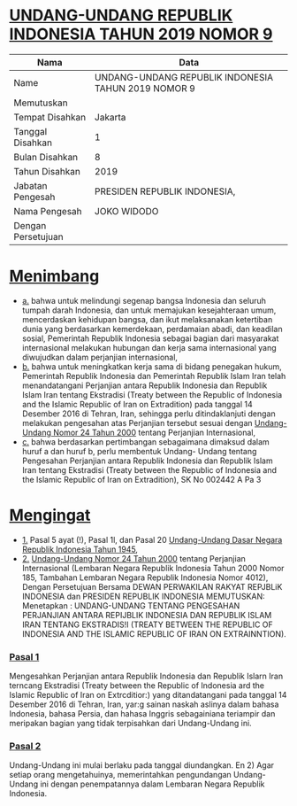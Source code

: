 # [UNDANG-UNDANG REPUBLIK INDONESIA TAHUN 2019 NOMOR 9](http://example.org/legal/document/uu/2019/9)

| Nama | Data |
| ------ | ----- |
|Name|UNDANG-UNDANG REPUBLIK INDONESIA TAHUN 2019 NOMOR 9|
|Memutuskan||
|Tempat Disahkan|Jakarta|
|Tanggal Disahkan|1|
|Bulan Disahkan|8|
|Tahun Disahkan|2019|
|Jabatan Pengesah|PRESIDEN REPUBLIK INDONESIA,|
|Nama Pengesah|JOKO WIDODO|
|Dengan Persetujuan||
# [Menimbang](http://example.org/legal/document/uu/2019/9/menimbang)

* [a.](http://example.org/legal/document/uu/2019/9/menimbang/point/a) bahwa untuk melindungi segenap bangsa Indonesia dan seluruh tumpah darah Indonesia, dan untuk memajukan kesejahteraan umum, mencerdaskan kehidupan bangsa, dan ikut melaksanakan ketertiban dunia yang berdasarkan kemerdekaan, perdamaian abadi, dan keadilan sosial, Pemerintah Republik Indonesia sebagai bagian dari masyarakat internasional melakukan hubungan dan kerja sama internasional yang diwujudkan dalam perjanjian internasional,
* [b.](http://example.org/legal/document/uu/2019/9/menimbang/point/b) bahwa untuk meningkatkan kerja sama di bidang penegakan hukum, Pemerintah Republik Indonesia dan Pemerintah Republik Islam Iran telah menandatangani Perjanjian antara Republik Indonesia dan Republik Islam Iran tentang Ekstradisi (Treaty between the Republic of Indonesia and the Islamic Republic of Iran on Extradition) pada tanggal 14 Desember 2016 di Tehran, Iran, sehingga perlu ditindaklanjuti dengan melakukan pengesahan atas Perjanjian tersebut sesuai dengan [Undang-Undang Nomor 24 Tahun 2000](http://example.org/legal/document/uu/2000/24) tentang Perjanjian Internasional,
* [c.](http://example.org/legal/document/uu/2019/9/menimbang/point/c) bahwa berdasarkan pertimbangan sebagaimana dimaksud dalam huruf a dan huruf b, perlu membentuk Undang- Undang tentang Pengesahan Perjanjian antara Republik Indonesia dan Republik Islam Iran tentang Ekstradisi (Treaty between the Republic of Indonesia and the Islamic Republic of Iran on Extradition), SK No 002442 A Pa 3
# [Mengingat](http://example.org/legal/document/uu/2019/9/mengingat)

* [1.](http://example.org/legal/document/uu/2019/9/mengingat/point/0001) Pasal 5 ayat (!), Pasal 1l, dan Pasal 20 [Undang-Undang Dasar Negara Republik Indonesia Tahun 1945](http://example.org/legal/document/uu),
* [2.](http://example.org/legal/document/uu/2019/9/mengingat/point/0002) [Undang-Undang Nomor 24 Tahun 2000](http://example.org/legal/document/uu/2000/24) tentang Perjanjian Internasional (Lembaran Negara Republik Indonesia Tahun 2000 Nomor 185, Tambahan Lembaran Negara Republik Indonesia Nomor 4012), Dengan Persetujuan Bersama DEWAN PERWAKILAN RAKYAT REPJBLiK INDONESIA dan PRESIDEN REPUBLIK INDONESIA MEMUTUSKAN: Menetapkan : UNDANG-UNDANG TENTANG PENGESAHAN PERJANJIAN ANTARA REPIJBLIK INDONESIA DAN REPUBLIK ISLAM IRAN TENTANG EKSTRADIS!I (TREATY BETWEEN THE REPUBLIC OF INDONESIA AND THE ISLAMIC REPUBLIC OF IRAN ON EXTRAINNTION).

### [Pasal 1](http://example.org/legal/document/uu/2019/9/pasal/0001)
Mengesahkan Perjanjian antara Republik Indonesia dan Republik Islarn Iran terncang Ekstradisi (Treaty between the Republic of Indonesia ard the Islamic Republic of Iran on Extrcditior:) yang ditandatangani pada tanggal 14 Desember 2016 di Tehran, Iran, yar:g sainan naskah aslinya dalam bahasa Indonesia, bahasa Persia, dan hahasa Inggris sebagainiana teriampir dan meripakan bagian yang tidak terpisahkan dari Undang-Undang ini.


### [Pasal 2](http://example.org/legal/document/uu/2019/9/pasal/0002)
Undang-Undang ini mulai berlaku pada tanggal diundangkan. En 2) Agar setiap orang mengetahuinya, memerintahkan pengundangan Undang-Undang ini dengan penempatannya dalam Lembaran Negara Republik Indonesia.
